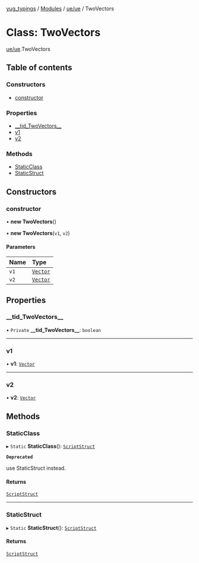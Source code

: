[yug_typings](../README.md) / [Modules](../modules.md) / [ue/ue](../modules/ue_ue.md) / TwoVectors

# Class: TwoVectors

[ue/ue](../modules/ue_ue.md).TwoVectors

## Table of contents

### Constructors

- [constructor](ue_ue.TwoVectors.md#constructor)

### Properties

- [\_\_tid\_TwoVectors\_\_](ue_ue.TwoVectors.md#__tid_twovectors__)
- [v1](ue_ue.TwoVectors.md#v1)
- [v2](ue_ue.TwoVectors.md#v2)

### Methods

- [StaticClass](ue_ue.TwoVectors.md#staticclass)
- [StaticStruct](ue_ue.TwoVectors.md#staticstruct)

## Constructors

### constructor

• **new TwoVectors**()

• **new TwoVectors**(`v1`, `v2`)

#### Parameters

| Name | Type |
| :------ | :------ |
| `v1` | [`Vector`](ue_ue_s.Vector.md) |
| `v2` | [`Vector`](ue_ue_s.Vector.md) |

## Properties

### \_\_tid\_TwoVectors\_\_

• `Private` **\_\_tid\_TwoVectors\_\_**: `boolean`

___

### v1

• **v1**: [`Vector`](ue_ue_s.Vector.md)

___

### v2

• **v2**: [`Vector`](ue_ue_s.Vector.md)

## Methods

### StaticClass

▸ `Static` **StaticClass**(): [`ScriptStruct`](ue_ue.ScriptStruct.md)

**`Deprecated`**

use StaticStruct instead.

#### Returns

[`ScriptStruct`](ue_ue.ScriptStruct.md)

___

### StaticStruct

▸ `Static` **StaticStruct**(): [`ScriptStruct`](ue_ue.ScriptStruct.md)

#### Returns

[`ScriptStruct`](ue_ue.ScriptStruct.md)
